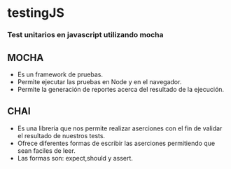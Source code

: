 # testingJS

### Test unitarios en javascript utilizando mocha

## MOCHA

+ Es un framework de pruebas. 
+ Permite ejecutar las pruebas en Node y en el navegador. 
+ Permite la generación de reportes acerca del resultado de la ejecución.

## CHAI 

+ Es una libreria que nos permite realizar aserciones con el fin de validar el resultado de nuestros tests. 
+ Ofrece diferentes formas de escribir las aserciones permitiendo que sean faciles de leer. 
+ Las formas son: expect,should y assert.